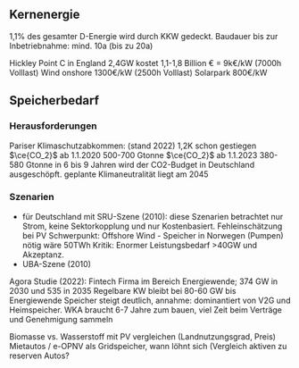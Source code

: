 ## Kernenergie
1,1% des gesamter D-Energie wird durch KKW gedeckt.
Baudauer bis zur Inbetriebnahme: mind. 10a (bis zu 20a)

Hickley Point C in England 2,4GW kostet 1,1-1,8 Billion € = 9k€/kW (7000h Volllast)
Wind onshore 1300€/kW (2500h Volllast)
Solarpark 800€/kW

## Speicherbedarf
### Herausforderungen
Pariser Klimaschutzabkommen: (stand 2022) 1,2K schon gestiegen
$\ce{CO_2}$ ab 1.1.2020 500-700 Gtonne
$\ce{CO_2}$ ab 1.1.2023 380-580 Gtonne
in 6 bis 9 Jahren wird der CO2-Budget in Deutschland ausgeschöpft.
geplante Klimaneutralität liegt am 2045

### Szenarien
- für Deutschland mit SRU-Szene (2010):
	diese Szenarien betrachtet nur Strom, keine Sektorkopplung und nur Kostenbasiert. Fehleinschätzung bei PV
	Schwerpunkt: Offshore Wind - Speicher in Norwegen (Pumpen) nötig wäre 50TWh
	Kritik: Enormer Leistungsbedarf >40GW und Akzeptanz.
- UBA-Szene (2010)

Agora Studie (2022): 
Fintech Firma im Bereich Energiewende; 
374 GW in 2030 und 535 in 2035
Regelbare KW bleibt bei 80-60 GW bis Energiewende
Speicher steigt deutlich, annahme: dominantiert von V2G und Heimspeicher.
WKA braucht 6-7 Jahre zum bauen, viel Zeit beim Verträge und Genehmigung sammeln

Biomasse vs. Wasserstoff mit PV vergleichen (Landnutzungsgrad, Preis)
Mietautos / e-OPNV als Gridspeicher, wann löhnt sich (Vergleich aktiven zu reserven Autos? 